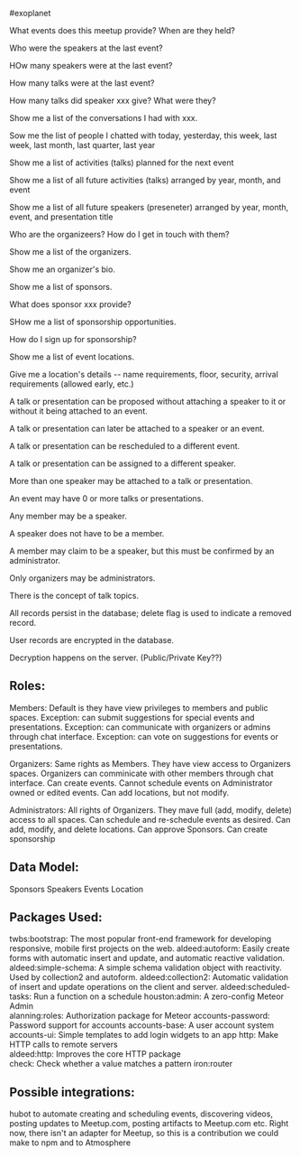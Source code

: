 #exoplanet


What events does this meetup provide? When are they held?

Who were the speakers at the last event?

HOw many speakers were at the last event?

How many talks were at the last event?

How many talks did speaker xxx give? What were they?

Show me a list of the conversations I had with xxx.

Sow me the list of people I chatted with today, yesterday, this week, last week, last month, last quarter, last year

Show me a list of activities (talks) planned for the next event

Show me a list of all future activities (talks) arranged by year, month, and event

Show me a list of all future speakers (preseneter) arranged by year, month, event, and presentation title

Who are the organizeers? How do I get in touch with them?

Show me a list of the organizers.

Show me an organizer's bio.

Show me a list of sponsors.

What does sponsor xxx provide?

SHow me a list of sponsorship opportunities.

How do I sign up for sponsorship?

Show me a list of event locations.

Give me a location's details -- name requirements, floor, security, arrival requirements (allowed early, etc.)

A talk or presentation can be proposed without attaching a speaker to it or without it being attached to an event.

A talk or presentation can later be attached to a speaker or an event.

A talk or presentation can be rescheduled to a different event.

A talk or presentation can be assigned to a different speaker.

More than one speaker may be attached to a talk or presentation.

An event may have 0 or more talks or presentations.

Any member may be a speaker.

A speaker does not have to be a member.

A member may claim to be a speaker, but this must be confirmed by an administrator.

Only organizers may be administrators.

There is the concept of talk topics.

All records persist in the database; delete flag is used to indicate a removed record.

User records are encrypted in the database.

Decryption happens on the server. (Public/Private Key??)


Roles:
------
Members: Default is they have view privileges to members and public spaces. Exception: can submit suggestions for special events and presentations. Exception: can communicate with organizers or admins through chat interface. Exception: can vote on suggestions for events or presentations.

Organizers: Same rights as Members. They have view access to Organizers spaces. Organizers can comminicate with other members through chat interface. Can create events. Cannot schedule events on Administrator owned or edited events. Can add locations, but not modify. 

Administrators: All rights of Organizers. They mave full (add, modify, delete) access to all spaces. Can schedule and re-schedule events as desired. Can add, modify, and delete locations. Can approve Sponsors. Can create sponsorship 



Data Model:
-----------
Sponsors
Speakers
Events
Location


Packages Used:
--------------
twbs:bootstrap: The most popular front-end framework for developing responsive, mobile first projects on the web.
aldeed:autoform: Easily create forms with automatic insert and update, and automatic reactive validation.
aldeed:simple-schema: A simple schema validation object with reactivity. Used by collection2 and autoform.
aldeed:collection2: Automatic validation of insert and update operations on the client and server.
aldeed:scheduled-tasks: Run a function on a schedule
houston:admin: A zero-config Meteor Admin     
alanning:roles: Authorization package for Meteor
accounts-password: Password support for accounts
accounts-base: A user account system          
accounts-ui: Simple templates to add login widgets to an app
http: Make HTTP calls to remote servers       
aldeed:http: Improves the core HTTP package   
check: Check whether a value matches a pattern
iron:router 

Possible integrations:
----------------------
hubot to automate creating and scheduling events, discovering videos, posting updates to Meetup.com, posting artifacts to Meetup.com etc. Right now, there isn't an adapter for Meetup, so this is a contribution we could make to npm and to Atmosphere








